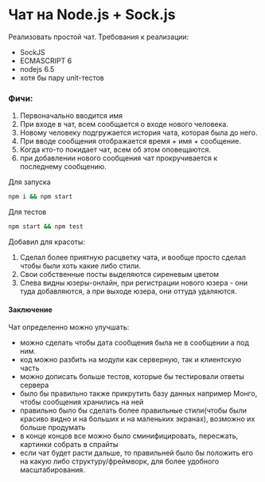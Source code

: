 # Чат на Node.js + Sock.js #
Реализовать простой чат. Требования к реализации:
- SockJS
- ECMASCRIPT 6
- nodejs 6.5
- хотя бы пару unit-тестов

### Фичи: ###
1. Первоначально вводится имя
2. При входе в чат, всем сообщается о входе нового человека.
3. Новому человеку подгружается история чата, которая была до него.
4. При вводе сообщения отображается время + имя + сообщение.
5. Когда кто-то покидает чат, всем об этом оповещаются.
6. при добавлении нового сообщения чат прокручивается к последнему сообщению.

Для запуска
```bash
npm i && npm start
```

Для тестов
```bash
npm start && npm test
```
Добавил для красоты:
1. Сделал более приятную расцветку чата, и вообще просто сделал чтобы были хоть какие либо стили.
2. Свои собственные посты выделяются сиреневым цветом
3. Слева видны юзеры-онлайн, при регистрации нового юзера - они туда добавляются, а при выходе юзера, они оттуда удаляются.


#### Заключение ####

Чат определенно можно улучшать:
- можно сделать чтобы дата сообщения была не в сообщении а под ним.
- код можно разбить на модули как серверную, так и клиентскую часть
- можно дописать больше тестов, которые бы тестировали ответы сервера
- было бы правильно также прикрутить базу данных например Монго, чтобы сообщения хранились на ней
- правильно было бы сделать более правильные стили(чтобы были красиво видно и на больших и на маленьких экранах), возможно их больше продумать
- в конце концов все можно было сминифицировать, пересжать, картинки собрать в спрайты
- если чат будет расти дальше, то правильней было бы положить его на какую либо структуру/фреймворк, для более удобного масштабирования.
